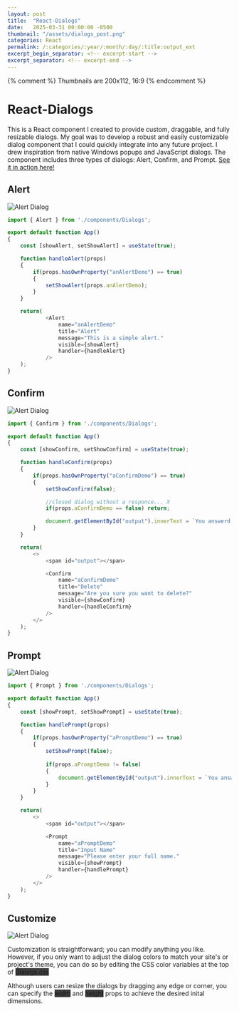 ```yaml
---
layout: post
title:  "React-Dialogs"
date:   2025-03-31 00:00:00 -0500
thumbnail: "/assets/dialogs_post.png"
categories: React
permalink: /:categories/:year/:month/:day/:title:output_ext
excerpt_begin_separator: <!-- excerpt-start -->
excerpt_separator: <!-- excerpt-end -->
---
```

{% comment %} 
    Thumbnails are 200x112, 16:9
{% endcomment %}

# React-Dialogs
This is a React component I created to provide custom, draggable, and fully resizable dialogs. My goal was to develop a robust and easily customizable dialog component that I could quickly integrate into any future project. I drew inspiration from native Windows popups and JavaScript dialogs. The component includes three types of dialogs: Alert, Confirm, and Prompt. [See it in action here!](https://keytonic.github.io/React-Dialogs)
## Alert
![Alert Dialog](public/alert.png)
``` JavaScript
import { Alert } from './components/Dialogs';

export default function App()
{
    const [showAlert, setShowAlert] = useState(true);

    function handleAlert(props)
    {
        if(props.hasOwnProperty("anAlertDemo") == true)
        {
            setShowAlert(props.anAlertDemo);
        }
    }

    return(
            <Alert 
                name="anAlertDemo"
                title="Alert"
                message="This is a simple alert." 
                visible={showAlert}
                handler={handleAlert}
            />
    );
}
```
## Confirm
![Alert Dialog](public/confirm.png)
``` JavaScript
import { Confirm } from './components/Dialogs';

export default function App()
{
    const [showConfirm, setShowConfirm] = useState(true);

    function handleConfirm(props)
    {
        if(props.hasOwnProperty("aConfirmDemo") == true)
        {
            setShowConfirm(false);

            //closed dialog without a responce... X
            if(props.aConfirmDemo == false) return;

            document.getElementById("output").innerText = `You answerd: ${props.aConfirmDemo}.`;
        }
    }

    return(
        <>
            <span id="output"></span>

            <Confirm 
                name="aConfirmDemo"
                title="Delete"
                message="Are you sure you want to delete?" 
                visible={showConfirm}
                handler={handleConfirm}
            />
        </>
    );
}
```
## Prompt
![Alert Dialog](public/prompt.png)
``` JavaScript
import { Prompt } from './components/Dialogs';

export default function App()
{
    const [showPrompt, setShowPrompt] = useState(true);

    function handlePrompt(props)
    {
        if(props.hasOwnProperty("aPromptDemo") == true)
        {
            setShowPrompt(false);
            
            if(props.aPromptDemo != false)
            {
                document.getElementById("output").innerText = `You answerd: ${props.aPromptDemo}.`;
            }
        }
    }

    return(
        <>
            <span id="output"></span>

            <Prompt
                name="aPromptDemo"
                title="Input Name"
                message="Please enter your full name." 
                visible={showPrompt}
                handler={handlePrompt}
            />
        </>
    );
}
```
## Customize
![Alert Dialog](public/customize.png)

Customization is straightforward; you can modify anything you like. However, if you only want to adjust the dialog colors to match your site's or project's theme, you can do so by editing the CSS color variables at the top of <span style="background-color:rgb(61, 61, 61)">Dialogs.css</span>

Although users can resize the dialogs by dragging any edge or corner, you can specify the <span style="background-color:rgb(61, 61, 61)">width</span> and <span style="background-color:rgb(61, 61, 61)">height</span> props to achieve the desired inital dimensions.